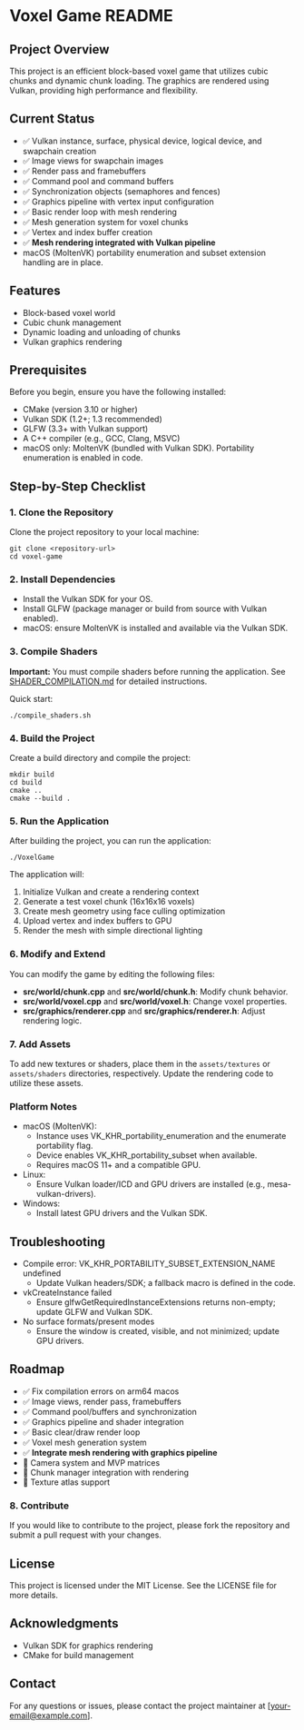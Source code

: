# Voxel Game README

## Project Overview
This project is an efficient block-based voxel game that utilizes cubic chunks and dynamic chunk loading. The graphics are rendered using Vulkan, providing high performance and flexibility.

## Current Status
- ✅ Vulkan instance, surface, physical device, logical device, and swapchain creation
- ✅ Image views for swapchain images
- ✅ Render pass and framebuffers
- ✅ Command pool and command buffers
- ✅ Synchronization objects (semaphores and fences)
- ✅ Graphics pipeline with vertex input configuration
- ✅ Basic render loop with mesh rendering
- ✅ Mesh generation system for voxel chunks
- ✅ Vertex and index buffer creation
- ✅ **Mesh rendering integrated with Vulkan pipeline**
- macOS (MoltenVK) portability enumeration and subset extension handling are in place.

## Features
- Block-based voxel world
- Cubic chunk management
- Dynamic loading and unloading of chunks
- Vulkan graphics rendering

## Prerequisites
Before you begin, ensure you have the following installed:
- CMake (version 3.10 or higher)
- Vulkan SDK (1.2+; 1.3 recommended)
- GLFW (3.3+ with Vulkan support)
- A C++ compiler (e.g., GCC, Clang, MSVC)
- macOS only: MoltenVK (bundled with Vulkan SDK). Portability enumeration is enabled in code.

## Step-by-Step Checklist

### 1. Clone the Repository
Clone the project repository to your local machine:
```
git clone <repository-url>
cd voxel-game
```

### 2. Install Dependencies
- Install the Vulkan SDK for your OS.
- Install GLFW (package manager or build from source with Vulkan enabled).
- macOS: ensure MoltenVK is installed and available via the Vulkan SDK.

### 3. Compile Shaders
**Important:** You must compile shaders before running the application. See [SHADER_COMPILATION.md](SHADER_COMPILATION.md) for detailed instructions.

Quick start:
```
./compile_shaders.sh
```

### 4. Build the Project
Create a build directory and compile the project:
```
mkdir build
cd build
cmake ..
cmake --build .
```

### 5. Run the Application
After building the project, you can run the application:
```
./VoxelGame
```

The application will:
1. Initialize Vulkan and create a rendering context
2. Generate a test voxel chunk (16x16x16 voxels)
3. Create mesh geometry using face culling optimization
4. Upload vertex and index buffers to GPU
5. Render the mesh with simple directional lighting

### 6. Modify and Extend
You can modify the game by editing the following files:
- **src/world/chunk.cpp** and **src/world/chunk.h**: Modify chunk behavior.
- **src/world/voxel.cpp** and **src/world/voxel.h**: Change voxel properties.
- **src/graphics/renderer.cpp** and **src/graphics/renderer.h**: Adjust rendering logic.

### 7. Add Assets
To add new textures or shaders, place them in the `assets/textures` or `assets/shaders` directories, respectively. Update the rendering code to utilize these assets.

### Platform Notes
- macOS (MoltenVK):
  - Instance uses VK_KHR_portability_enumeration and the enumerate portability flag.
  - Device enables VK_KHR_portability_subset when available.
  - Requires macOS 11+ and a compatible GPU.
- Linux:
  - Ensure Vulkan loader/ICD and GPU drivers are installed (e.g., mesa-vulkan-drivers).
- Windows:
  - Install latest GPU drivers and the Vulkan SDK.

## Troubleshooting
- Compile error: VK_KHR_PORTABILITY_SUBSET_EXTENSION_NAME undefined
  - Update Vulkan headers/SDK; a fallback macro is defined in the code.
- vkCreateInstance failed
  - Ensure glfwGetRequiredInstanceExtensions returns non-empty; update GLFW and Vulkan SDK.
- No surface formats/present modes
  - Ensure the window is created, visible, and not minimized; update GPU drivers.

## Roadmap
- ✅ Fix compilation errors on arm64 macos
- ✅ Image views, render pass, framebuffers
- ✅ Command pool/buffers and synchronization
- ✅ Graphics pipeline and shader integration
- ✅ Basic clear/draw render loop
- ✅ Voxel mesh generation system
- ✅ **Integrate mesh rendering with graphics pipeline**
- 🔄 Camera system and MVP matrices
- 🔄 Chunk manager integration with rendering
- 🔄 Texture atlas support

### 8. Contribute
If you would like to contribute to the project, please fork the repository and submit a pull request with your changes.

## License
This project is licensed under the MIT License. See the LICENSE file for more details.

## Acknowledgments
- Vulkan SDK for graphics rendering
- CMake for build management

## Contact
For any questions or issues, please contact the project maintainer at [your-email@example.com].
